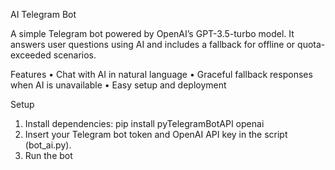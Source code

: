 AI Telegram Bot

A simple Telegram bot powered by OpenAI’s GPT-3.5-turbo model.
It answers user questions using AI and includes a fallback for offline or quota-exceeded scenarios.

Features
	•	Chat with AI in natural language
	•	Graceful fallback responses when AI is unavailable
	•	Easy setup and deployment

Setup
1.	Install dependencies:
 pip install pyTelegramBotAPI openai
2.	Insert your Telegram bot token and OpenAI API key in the script (bot_ai.py).
3.	Run the bot
   
